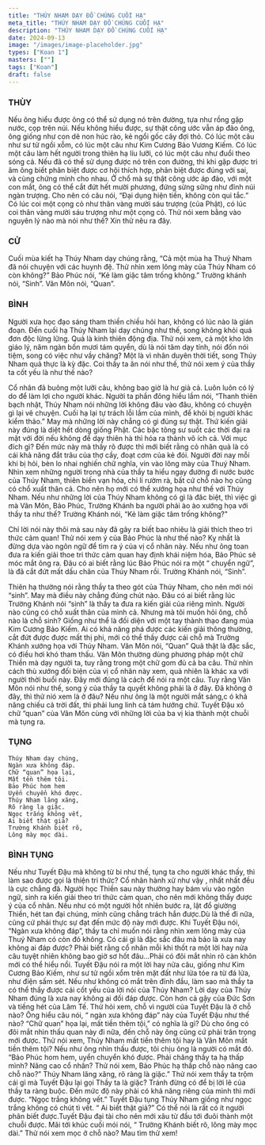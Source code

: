 ```yaml
---
title: "THÚY NHAM DẠY ĐỒ CHÚNG CUỐI HẠ"
meta_title: "THÚY NHAM DẠY ĐỒ CHÚNG CUỐI HẠ"
description: "THÚY NHAM DẠY ĐỒ CHÚNG CUỐI HẠ"
date: 2024-09-13
image: "/images/image-placeholder.jpg"
types: ["Koan 1"]
masters: [""]
tags: ["Koan"]
draft: false
---
```




### THÙY
Nếu ông hiểu được ông có thể sử dụng nó trên đường, tựa như rồng gặp nước, cọp trên núi. 
Nếu không hiểu được, sự thật công ước vẫn áp đảo ông, ông giống như con dê non húc rào, kẻ ngổi gốc cây đợi thỏ. 
Có lúc một câu như sư tử ngồi xỗm, có lúc một câu như Kim Cương Bảo Vương Kiếm. 
Có lúc một câu làm hết người trong thiên hạ líu lưỡi, có lúc một câu như đuổi theo sóng cả. 
Nếu đã có thể sử dụng được nó trên con đường, thì khi gặp được tri âm ông biết phân biệt được cơ hội thích hợp, phân biệt được đúng với sai, và cùng chứng minh cho nhau. Ở chổ mà sự thật công ước áp đảo, với một con mắt, ông có thể cắt đứt hết mười phương, đứng sừng sững như đỉnh núi ngàn trượng.
Cho nên có câu nói, “Đại dụng hiện tiền, không còn qui tắc.” Có lúc coi một cọng cỏ như thân vàng mười sáu trượng (của Phật), có lúc coi thân vàng mười sáu trượng như một cọng cỏ. Thử nói xem bằng vào nguyên lý nào mà nói như thế? Xin thử nêu ra đây.

### CỬ 
Cuối mùa kiết hạ Thúy Nham dạy chúng rằng, “Cả một mùa hạ Thuý Nham đã nói chuyện với các huynh đệ. Thử nhìn xem lông mày của Thúy Nham có còn không?” 
Bảo Phúc nói, “Kẻ làm giặc tâm trống không.” 
Trường khánh nói, “Sinh”. Vân Môn nói, “Quan”.

### BÌNH 
Người xưa học đạo sáng tham thiền chiều hỏi han, không có lúc nào là gián đoạn. 
Đến cuối hạ Thúy Nham lại dạy chúng như thế, song không khỏi quá đơn độc lừng lững. 
Quả là kinh thiên động địa. Thử nói xem, cả một kho lớn giáo lý, năm ngàn bốn mươi tám quyển, dù là nói tâm dạy tính, nói đốn nói tiệm, song có việc như vầy chăng? Một là vì nhân duyên thời tiết, song Thúy Nham quả thực là kỳ đặc. 
Coi thầy ta ăn nói như thế, thử nói xem ý của thầy ta cốt yếu là như thế nào? 

Cổ nhân đã buông một lưỡi câu, không bao giờ là hư giả cả. Luôn luôn có lý do để làm lợi cho người khác. 
Người ta phần đông hiểu lầm nói, “Thanh thiên bạch nhật, Thúy Nham nói những lời không đâu vào đâu, không có chuyện gì lại vẽ chuyện. Cuối hạ lại tự trách lỗi lầm của mình, để khỏi bị người khác kiểm thảo.” 
May mà những lời này chẳng có gì đúng sự thật. Thứ kiến giải này đúng là diệt hết dòng giống Phật. 
Các bậc tông sư suốt các thời đại ra mặt với đời nếu không để dạy thiên hà thì hóa ra thành vô ích cả. Với mục đích gì? Đến mức này mà thấy rõ được thì mới biết rằng cỏ nhân quả là có cái khả năng đắt trâu của thợ cầy, đoạt cơm của kẻ đói. 
Người đời nay mỗi khi bị hỏi, bèn lo nhai nghiến chữ nghĩa, vin vào lông mày của Thuý Nham. 
Nhìn xem những người trong nhà của thầy ta hiểu ngay đường đi nước bước của Thúy Nham, thiên biến vạn hóa, chi li rườm rà, bất cứ chỗ nào họ cũng có chổ xuất thân cả. Cho nên họ mới có thể xướng họa như thế với Thúy Nham. 
Nếu như những lời của Thúy Nham không có gì là đăc biệt, thì việc gì mà Vân Môn, Bảo Phúc, Trường Khánh ba người phải ào ào xướng họa với thầy ta như thế?
Trường Khánh nói, “Kẻ làm giặc tâm trống không?"

Chỉ lời nói này thôi mà sau này đã gây ra biết bao nhiêu là giải thích theo tri thức cảm quan! 
Thử nói xem ý của Bảo Phúc là như thế nào? Kỵ nhất là đừng dựa vào ngôn ngữ để tìm ra ý của vị cổ nhân này. 
Nếu như ông toan đưa ra kiến giải thoe tri thức cảm quan hay định khái niệm hóa, Bảo Phúc sẽ móc mắt ông ra. Đâu có ai biết rằng lúc Bảo Phúc nói ra một “ chuyển ngữ”, là đã cắt đứt mất dấu chân của Thúy Nham rồi.
Trường Khánh nói, “Sinh”. 

Thiên hạ thường nói rằng thầy ta theo gót của Thúy Nham, cho nên mới nói “sinh”. 
May mà điều này chẳng đúng chút nào. Đâu có ai biết rằng lúc Trường Khánh nói “sinh” là thầy ta đưa ra kiến giải của riêng mình. 
Người nào cũng có chỗ xuất thân của mình cả. Nhưng mà tôi muốn hỏi ông, chỗ nào là chỗ sinh? 
Giống như thể là đối diện với một tay thành thạo đang múa Kim Cương Bảo Kiếm. 
Ai có khả năng phá được các kiến giải thông thường, cắt đứt được được mất thị phi, mới có thể thấy được cái chỗ mà Trường Khánh xướng họa với Thúy Nham.
Vân Môn nói, “Quan” Quả thật là đặc sắc, có điều hơi khó tham thấu. Vân Môn thường dùng phương pháp một chữ Thiền mà dạy người ta, tuy rằng trong một chữ gom đủ cả ba câu. Thử nhìn cách thù xướng đối biện của vị cổ nhân này xem, quả nhiên là khác xa với người thời buổi này. 
Đây mới đúng là cách để nói ra một câu. Tuy rằng Vân Môn nói như thế, song ý của thầy ta quyết không phải là ở đây. Đã không ở đây, thì thử nió xem là ở đâu? Nếu như ông là một người mắt sáng,c ó khả năng chiếu cả trời đất, thì phải lung linh cả tám hướng chứ. Tuyết Đậu xỏ chữ “quan” của Vân Môn cùng với những lời của ba vị kia thành một chuỗi mà tụng ra.

### TỤNG
```
Thúy Nham dạy chúng,
Ngàn xưa không đáp.
Chữ “quan” họa lại,
Mất tền thêm tôi.
Bảo Phúc hom hem
Uyển chuyển khó được.
Thúy Nham lăng xăng,
Rõ ràng lạ giặc.
Ngọc trắng không vết,
Ai biết thật giả?
Trường Khánh biết rõ,
Lông mày mọc dài.
```

### BÌNH TỤNG
Nếu như Tuyết Đậu mà không từ bi như thế, tụng ta cho người khác thấy, thì làm sao được gọi là thiện tri thức? Cổ nhân hành xử như vậy , nhất nhất đều là cực chẳng đã. Người học Thiền sau này thường hay bám víu vào ngôn ngữ, sinh ra kiến giải theo tri thức cảm quan, cho nên mới không thấy được ý của cổ nhân. Nếu như có một người hốt nhiên bước ra, lật đổ giường Thiền, hét tan đại chúng, mình cũng chẳng trách hắn được.Dù là thế đi nữa, cũng cứ phải thực sự đạt đến mức độ này mới được.
Khi Tuyết Đậu nói, “Ngàn xưa không đáp”, thầy ta chỉ muốn nói rằng nhìn xem lông mày của Thuý Nham có còn đó không. Có cái gì là đặc sắc đâu mà bảo là xưa nay không ai đáp được? Phải biết rằng cổ nhân mỗi khi thốt ra một lời hay nửa câu tuyệt nhiên không bao giờ sơ hốt đâu…Phải có đôi mắt nhìn rõ càn khôn mới có thể hiểu nổi. Tuyết Đậu nói ra một lời hay nửa câu, giống như Kim Cương Bảo Kiếm, như sư tử ngồi xổm trên mặt đất như lửa tóe ra từ đá lửa, như điện sấm sét. Nếu như không có mắt trên đỉnh đầu, làm sao mà thầy ta có thể thấy được cái cốt yếu của lời nói của Thúy Nham? Lời dạy của Thúy Nham đúng là xưa nay không ai đối đáp được. Còn hơn cả gậy của Đức Sơn và tiếng hét của Lâm Tế. Thử hỏi xem, chỗ vì người của Tuyết Đậu là ở chỗ nào? Ông hiểu câu nói, “ ngàn xưa không đáp” này của Tuyết Đậu như thế nào?
“Chữ quan” họa lại, mất tiền thêm tội,” có nghĩa là gì? Dù cho ông có đôi mắt nhìn thấu quan này đi nữa, đến chỗ này ông cũng cứ phải trân trọng mới được. Thử nói xem, Thúy Nham mất tiền thêm tội hay là Vân Môn mất tiền thêm tội? Nếu như ông nhìn thấu được, tôi chịu ông là người có mắt đó.
“Bảo Phúc hom hem, uyển chuyển khó được. Phải chăng thầy ta hạ thấp mình? Nâng cao cổ nhân? Thử nói xem, Bảo Phúc hạ thấp chỗ nào nâng cao chỗ nào?” Thúy Nham lăng xăng, rõ ràng là giặc.” Thử nói xem thầy ta trộm cái gì mà Tuyết Đậu lại gọi Thầy ta là giặc? Tránh đừng có để bị lời lẽ của thầy ta ràng buộc. Đến mức độ này phải có khả năng riêng của mình thì mới được.
“Ngọc trắng không vết.” Tuyết Đậu tụng Thúy Nham giống như ngọc trắng không có chút tì vết. “ Ai biết thật giả?” Có thể nói là rất có ít người phân biết được.Tuyết Đậu đại tài cho nên mới xâu từ đầu tới đuôi thành một chuỗi được. Mãi tới khúc cuối mói nói, “ Trường Khánh biết rõ, lông mày mọc dài.” Thử nói xem mọc ở chỗ nào? Mau tìm thử xem!
